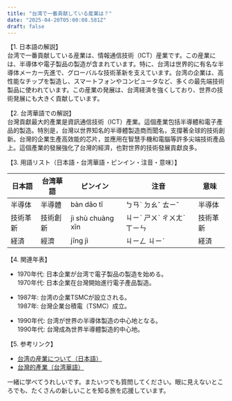 ```yaml
---
title: "台湾で一番貢献している産業は？"
date: "2025-04-20T05:00:08.581Z"
draft: false
---
```


【1. 日本語の解説】  
台湾で一番貢献している産業は、情報通信技術（ICT）産業です。この産業には、半導体や電子製品の製造が含まれています。特に、台湾は世界的に有名な半導体メーカー先進で、グローバルな技術革新を支えています。台湾の企業は、高性能なチップを製造し、スマートフォンやコンピュータなど、多くの最先端技術製品に使われています。この産業の発展は、台湾経済を強くしており、世界の技術発展にも大きく貢献しています。

【2. 台湾華語での解説】  
台灣貢獻最大的產業是資訊通信技術（ICT）產業。這個產業包括半導體和電子產品的製造。特別是，台灣以世界知名的半導體製造商而聞名，支撐著全球的技術創新。台灣的企業生產高效能的芯片，並應用在智慧手機和電腦等許多尖端技術產品上。這個產業的發展強化了台灣的經濟，也對世界的技術發展貢獻良多。

【3. 用語リスト（日本語・台湾華語・ピンイン・注音・意味）】  

| 日本語       | 台湾華語         | ピンイン       | 注音        | 意味                         |
|--------------|------------------|---------------|------------|-----------------------------|
| 半導体       | 半導體           | bàn dǎo tǐ    | ㄅㄢˋ ㄉㄠˇ ㄊㄧˇ  | 半導体                       |
| 技術革新     | 技術創新         | jì shù chuàng xīn | ㄐㄧˋ ㄕㄨˋ ㄔㄨㄤˋ ㄒㄧㄣ | 技術革新                   |
| 経済         | 經濟             | jīng jì        | ㄐㄧㄥ ㄐㄧˋ | 経済                         |

【4. 関連年表】  
- 1970年代: 日本企業が台湾で電子製品の製造を始める。  
  1970年代: 日本企業在台灣開始進行電子產品製造。

- 1987年: 台湾の企業TSMCが設立される。  
  1987年: 台灣企業台積電（TSMC）成立。

- 1990年代: 台湾が世界の半導体製造の中心地となる。  
  1990年代: 台灣成為世界半導體製造的中心地。

【5. 参考リンク】  
- [台湾の産業について（日本語）](https://www.jetro.go.jp/world/asia/tw/market.html)  
- [台灣的產業（台湾華語）](https://www.stat.gov.tw/point.asp?index=7)

一緒に学べてうれしいです。またいつでも質問してください。眼に見えないところでも、たくさんの新しいことを知る旅を応援しています。